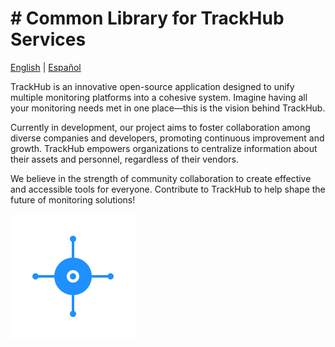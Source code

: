 ﻿# # Common Library for TrackHub Services

[English](README.en.md) | [Español](README.es.md)

TrackHub is an innovative open-source application designed to unify multiple monitoring platforms into a cohesive system. Imagine having all your monitoring needs met in one place—this is the vision behind TrackHub.

Currently in development, our project aims to foster collaboration among diverse companies and developers, promoting continuous improvement and growth. TrackHub empowers organizations to centralize information about their assets and personnel, regardless of their vendors.

We believe in the strength of community collaboration to create effective and accessible tools for everyone. Contribute to TrackHub to help shape the future of monitoring solutions!

![Image](https://github.com/shernandezp/TrackHub.AuthorityServer/blob/master/src/Web/wwwroot/images/logo.png)
